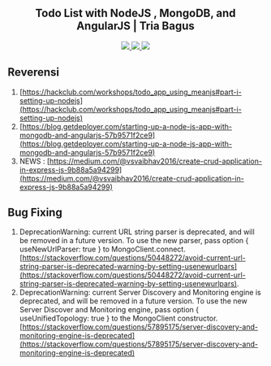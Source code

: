 <div align="center">    
    <h2>Todo List with NodeJS , MongoDB, and AngularJS | Tria Bagus</h2>
    <a href="https://www.triabagus.site">
        <img src="https://cdn.rawgit.com/sindresorhus/awesome/d7305f38d29fed78fa85652e3a63e154dd8e8829/media/badge.svg"></img>
    </a>
    <a href="https://github.com/triabagus/blog-landingpage/fork">
        <img src="https://img.shields.io/badge/PRs-welcome-brightgreen.svg"></img>
    </a>   
    <a href="https://www.paypal.me/triabagus/10">
        <img src="https://img.shields.io/badge/$-donate-ff69b4.svg?maxAge=2592000&amp;style=flat"></img>
    </a> 
</div>

## Reverensi
1. [https://hackclub.com/workshops/todo_app_using_meanjs#part-i-setting-up-nodejs](https://hackclub.com/workshops/todo_app_using_meanjs#part-i-setting-up-nodejs)
2. [https://blog.getdeployer.com/starting-up-a-node-js-app-with-mongodb-and-angularjs-57b9571f2ce9](https://blog.getdeployer.com/starting-up-a-node-js-app-with-mongodb-and-angularjs-57b9571f2ce9)
3. NEWS : [https://medium.com/@vsvaibhav2016/create-crud-application-in-express-js-9b88a5a94299](https://medium.com/@vsvaibhav2016/create-crud-application-in-express-js-9b88a5a94299)
## Bug Fixing
1. DeprecationWarning: current URL string parser is deprecated, and will be removed in a future version. To use the new parser, pass option { useNewUrlParser: true } to MongoClient.connect. [https://stackoverflow.com/questions/50448272/avoid-current-url-string-parser-is-deprecated-warning-by-setting-usenewurlpars](https://stackoverflow.com/questions/50448272/avoid-current-url-string-parser-is-deprecated-warning-by-setting-usenewurlpars).
2. DeprecationWarning: current Server Discovery and Monitoring engine is deprecated, and will be removed in a future version. To use the new Server Discover and Monitoring engine, pass option { useUnifiedTopology: true } to the MongoClient constructor.[https://stackoverflow.com/questions/57895175/server-discovery-and-monitoring-engine-is-deprecated](https://stackoverflow.com/questions/57895175/server-discovery-and-monitoring-engine-is-deprecated)